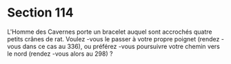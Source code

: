 # Section 114

L'Homme des Cavernes porte un bracelet auquel sont accrochés quatre petits crânes de
rat. Voulez -vous le passer à votre propre poignet (rendez -vous dans ce cas au 336), ou
préférez -vous poursuivre votre chemin vers le nord (rendez -vous alors au 298) ?